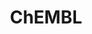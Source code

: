 ---
layout: default
bigquery: https://console.cloud.google.com/bigquery?p=patents-public-data&d=ebi_chembl&page=dataset
citation: '"The ChEMBL database in 2017." Anna Gaulton, Anne Hersey, Michał Nowotka,
  A Patrícia Bento, Jon Chambers, David Mendez, Prudence Mutowo, Francis Atkinson,
  Louisa J Bellis, Elena Cibrián-Uhalte, Mark Davies, Nathan Dedman, Anneli Karlsson,
  María Paula Magariños, John P Overington, George Papadatos, Ines Smit, Andrew R
  Leach Nucleic acids Research (2017) 45 (Database Issue), D945-D954'
contributors: European Bioinformatics Institute
cost: None
description: ChEMBL Data is a manually curated database of small molecules used in
  drug discovery, including information about existing patented drugs.
documentation: 'schema: https://www.ebi.ac.uk/chembl/db_schema


  '
last_edit: 04/05/2022, 11:00:00
location: https://console.cloud.google.com/marketplace/product/google_patents_public_datasets/chembl
maintained_by: EMBL-EBI, an outstation of European Molecular Biology Laboratory
related_publications: '

  ChEMBL: towards direct deposition of bioassay data.


  Mendez D, Gaulton A, Bento AP, Chambers J, De Veij M, Félix E, Magariños MP, Mosquera
  JF, Mutowo P, Nowotka M, Gordillo-Marañón M, Hunter F, Junco L, Mugumbate G, Rodriguez-Lopez
  M, Atkinson F, Bosc N, Radoux CJ, Segura-Cabrera A, Hersey A, Leach AR.


  — Nucleic Acids Res. 2019; 47(D1):D930-D940. doi: 10.1093/nar/gky1075

  '
schema_fields:
- country
- activity_count
- warning_description
- mutation
- acd_most_apka
- oc_id
- db_version
- accession
- company
- level2
- standard_value
- published_value
- assay_subcellular_fraction
- variant_id
- level3_description
- structure_type
- warning_id
- assay_category
- ref_url
- withdrawn_year
- warning_class
- dosed_ingredient
- entity_type
- compd_id
- cidx
- confidence
- chembl_id
- isoform
- normal_range_max
- year
- updated_on
- helm_notation
- major_class
- cx_logd
- l6
- authors
- aromatic_rings
- bao_format
- met_id
- level1
- mol_frac_id
- mw_monoisotopic
- drug_product_flag
- therapeutic_flag
- num_ro5_violations
- withdrawn_reason
- assay_tax_id
- alert_name
- patent_no
- sitecomp_id
- direct_interaction
- withdrawn_country
- result_flag
- assay_organism
- alert_id
- class_type
- num_lipinski_ro5_violations
- name
- short_name
- downgraded
- tid
- assay_tissue
- ref_type
- job_id
- definition
- pathway_id
- level1_description
- assay_test_type
- mol_irac_id
- research_stem
- smarts
- cell_source_tax_id
- acd_logp
- stat
- uo_units
- nda_type
- metref_id
- approval_date
- bao_endpoint
- frac_class_id
- l1
- compound_name
- comp_class_id
- atc_code
- max_phase_for_ind
- volume
- acd_logd
- active_molregno
- level4
- heavy_atoms
- indref_id
- species_group_flag
- parenteral
- cx_most_apka
- ad_type
- target_mapping
- text_value
- rgid
- efo_id
- mec_id
- protein_class_id
- polymer_flag
- delist_flag
- targrel_id
- met_comment
- updated_by
- src_short_name
- ap_id
- actsm_id
- sequence
- upper_value
- cell_source_tissue
- prediction_method
- organism
- patent_use_code
- who_name
- predbind_id
- molecular_mechanism
- level3
- mechanism_of_action
- doi
- cpd_str_alert_id
- molregno
- domain_type
- class_level
- canonical_smiles
- drugind_id
- who_extra
- standard_inchi
- creation_date
- prod_pat_id
- natural_product
- enzyme_name
- idx
- co_stem_id
- confidence_score
- subgroup
- synonyms
- mecref_id
- pubmed_id
- units
- standard_flag
- domain_description
- cell_source_organism
- assay_id
- molecule_type
- comp_go_id
- dosage_form
- smid
- status
- cx_logp
- assay_strain
- prodrug
- product_id
- selectivity_comment
- mc_target_type
- substrate_record_id
- hbd_lipinski
- assay_source
- l3
- comments
- src_compound_id
- irac_class_id
- l8
- priority
- source
- tissue_id
- binding_site_comment
- type
- related_tid
- max_phase
- hba
- curation_comment
- cell_id
- availability_type
- pchembl_value
- potential_duplicate
- warning_country
- acd_most_bpka
- toid
- sei
- cell_ontology_id
- first_approval
- topical
- tid_fixed
- level5
- parameter_value
- site_residues
- uberon_id
- withdrawn_class
- qudt_units
- mc_target_name
- std_act_id
- usan_year
- usan_stem_definition
- value
- src_assay_id
- standard_relation
- ddd_admr
- le
- mol_hrac_id
- protclasssyn_id
- innovator_company
- lle
- alert_set_id
- previous_company
- src_id
- drug_substance_flag
- action_type
- mc_tax_id
- entity_id
- level4_description
- doc_type
- pathway_key
- bao_id
- withdrawn_flag
- last_active
- chirality
- molfile
- standard_type
- psa
- description
- hrac_class_id
- trade_name
- level2_description
- syn_type
- molsyn_id
- route
- target_type
- ass_cls_map_id
- end_position
- irac_code
- domain_name
- parent_type
- hbd
- res_stem_id
- mechanism_comment
- inorganic_flag
- published_relation
- doc_id
- protein_class_desc
- cell_description
- usan_substem
- drug_record_id
- caloha_id
- as_id
- relationship
- full_mwt
- ddd_units
- start_position
- cx_most_bpka
- efo_term
- met_conversion
- relationship_desc
- parent_id
- sequence_md5sum
- tax_id
- mc_target_accession
- ridx
- full_molformula
- version
- published_type
- component_synonym
- first_in_class
- bto_id
- component_type
- l2
- oral
- log_id
- first_page
- source_domain_id
- aspect
- assay_desc
- homologue
- published_units
- clo_id
- cl_lincs_id
- parent_molregno
- last_page
- mol_atc_id
- frac_code
- ddd_id
- domain_id
- usan_stem_id
- cell_name
- protein_class_synonym
- patent_id
- standard_units
- record_id
- patent_expire_date
- assay_param_id
- src_description
- chebi_par_id
- stem_class
- ingredient
- site_id
- path
- num_alerts
- disease_efficacy
- relation
- mc_organism
- ro3_pass
- go_id
- standard_text_value
- rtb
- usan_stem
- applicant_full_name
- abstract
- activity_comment
- ddd_comment
- curated_by
- site_name
- db_source
- assay_class_id
- compound_key
- parent_go_id
- l4
- targcomp_id
- warnref_id
- molecular_species
- set_name
- black_box_warning
- warning_type
- annotation
- activity_id
- strength
- hba_lipinski
- component_id
- publication_number
- active_ingredient
- aidx
- ref_id
- biocomp_id
- compsyn_id
- tbl
- assay_cell_type
- submission_date
- ddd_value
- l5
- target_desc
- mesh_id
- relationship_type
- mesh_heading
- cellosaurus_id
- metabolite_record_id
- title
- journal
- standard_inchi_key
- warning_year
- label
- indication_class
- bei
- standard_upper_value
- issue
- parameter_type
- data_validity_comment
- orig_description
- normal_range_min
- l7
- alogp
- assay_type
- hrac_code
- pref_name
- mw_freebase
- qed_weighted
- stem
- enzyme_tid
- formulation_id
shortname: chembl
tags:
- biotechnology
- health
- chemical
- bioinformatics
- medical
terms_of_use: CC BY-SA 3.0
title: ChEMBL
uuid: e232a192-965c-4ec9-904c-155b6dfe56c5
---